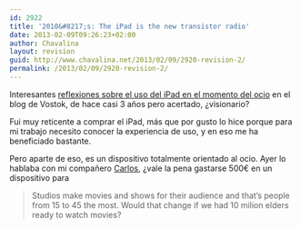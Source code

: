 ```yaml
---
id: 2922
title: '2010&#8217;s: The iPad is the new transistor radio'
date: 2013-02-09T09:26:23+02:00
author: Chavalina
layout: revision
guid: http://www.chavalina.net/2013/02/09/2920-revision-2/
permalink: /2013/02/09/2920-revision-2/
---
```

Interesantes [reflexiones sobre el uso del iPad en el momento del ocio](http://www.vostok.es/blog/the-ipad-is-the-new-transistor-radio) en el blog de Vostok, de hace casi 3 años pero acertado, ¿visionario?

Fui muy reticente a comprar el iPad, más que por gusto lo hice porque para mi trabajo necesito conocer la experiencia de uso, y en eso me ha beneficiado bastante.

Pero aparte de eso, es un dispositivo totalmente orientado al ocio. Ayer lo hablaba con mi compañero [Carlos](http://twitter.com/matallo), ¿vale la pena gastarse 500€ en un dispositivo para 

> Studios make movies and shows for their audience and that’s people from 15 to 45 the most. Would that change if we had 10 milion elders ready to watch movies?